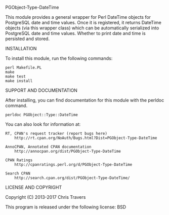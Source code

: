 PGObject-Type-DateTime

This module provides a general wrapper for Perl DateTime objects for PostgreSQL
date and time values.  Once it is registered, it returns DateTime objects (via
this wrapper class) which can be automatically serialized into PostgreSQL 
date and time values.  Whether to print date and time is persisted and stored.


INSTALLATION

To install this module, run the following commands:

	perl Makefile.PL
	make
	make test
	make install

SUPPORT AND DOCUMENTATION

After installing, you can find documentation for this module with the
perldoc command.

    perldoc PGObject::Type::DateTime

You can also look for information at:

    RT, CPAN's request tracker (report bugs here)
        http://rt.cpan.org/NoAuth/Bugs.html?Dist=PGObject-Type-DateTime

    AnnoCPAN, Annotated CPAN documentation
        http://annocpan.org/dist/PGObject-Type-DateTime

    CPAN Ratings
        http://cpanratings.perl.org/d/PGObject-Type-DateTime

    Search CPAN
        http://search.cpan.org/dist/PGObject-Type-DateTime/


LICENSE AND COPYRIGHT

Copyright (C) 2013-2017 Chris Travers

This program is released under the following license: BSD

